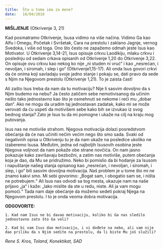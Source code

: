 ```yaml
---
title:  Šta u tome ima za mene?
date:   18/04/2018
---
```


**MIŠLJENJE** (Otkrivenje 3, 21)

Kad posmatramo Otkrivenje, Isusa vidimo na više načina. Vidimo Ga kao Alfu i Omegu, Početak i Svršetak, Cara na prestolu i zaklano Jagnje, vernog Svedoka, i više od toga. Ono što često ne zapažemo odmah jeste Isus kao Motivator. U Otkrivenje 3,14-21, Isus opisuje crkvu Laodikiju, mlaku crkvu i poslednju od sedam crkava opisanih od Otkrivenje 1,20 do Otkrivenje 3,22. On opisuje ovu crkvu kao nekog ko nije „ni studen ni vruć“ i kao „nesrećan, i nevoljan, i siromah, i slep i go“ (Otkrivenje1,15-17). Ali onda Isus govori crkvi da će onima koji savladaju svoje jadno stanje i pokaju se, dati pravo da sede s Njim na Njegovom prestolu (Otkrivenje 1,21). To je zaista čast!

Ali zašto Isus treba da nam da tu motivaciju? Nije li sasvim dovoljno da s Njim budemo na nebu? Ja često zatičem sebe nemotivisanog da učinim nešto tako jednostavno kao što je osmehnuti se nekome i reći mu „dobar dan“. Ako ne mogu da uradim taj jednostavan zadatak, kako mi se može verovati da ću uspeti da motivišem sebe kako bih se izvukao iz svog bednog stanja? Zato je Isus tu da mi pomogne i ukaže na cilj na kraju mog putovanja.

Isus nas ne motiviše strahom. Njegova motivacija dolazi posredstvom obećanja da će nas učiniti nečim većim nego što smo sada. Svaki od negativnih opisa u Otkrivenju tu je da nam ukaže na posledice ukoliko ne izaberemo Isusa. Međutim, jedna od najboljih Isusovih osobina jeste Njegova voljnost da nam pokaže obe strane novčića. On nam jasno pokazuje kako završavaju bezbožni, a zatim nas motiviše, putem obećanja koja je dao, da Mu se pridružimo.
Neko bi pomislio da bi hodanje za Isusom i napuštanje našeg stanja opisanog kao „nesrećan, i nevoljan, i siromah, i slep, i go“ bili sasvim dovoljna motivacija. Naš problem je u tome što mi ne znamo kakvi smo. Mi sebi govorimo: „Bogat sam, i obogatio sam se, i ništa ne potrebujem.“ Ali Isus nas odvodi sa tog mesta, ukazuje nam na naše prljavo „ja“ i kaže: „Iako mislite da ste u redu, niste. Ali ja vam mogu pomoći.“ Tada nam daje obećanje da možemo sedeti pokraj Njega na Njegovom prestolu. I to je onda veoma dobra motivacija.

**ODGOVORITE:**

`1. Kad nam Isus ne bi davao motivaciju, koliko bi Ga nas sledilo jednostavno zato što Ga voli?`

`2. Kad bi vam Isus dao motivaciju, i vi dođete na nebo, ali vam nije dao priliku da s Njim sedite na prestolu, da li biste Mu još služili?`

*Rene S. Kros, Toland, Konektikat, SAD*
